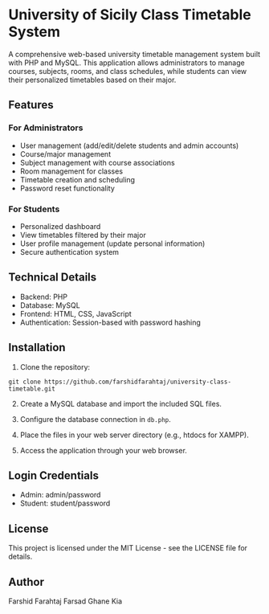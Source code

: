 # University of Sicily Class Timetable System

A comprehensive web-based university timetable management system built with PHP and MySQL. This application allows administrators to manage courses, subjects, rooms, and class schedules, while students can view their personalized timetables based on their major.

## Features

### For Administrators
- User management (add/edit/delete students and admin accounts)
- Course/major management
- Subject management with course associations
- Room management for classes
- Timetable creation and scheduling
- Password reset functionality

### For Students
- Personalized dashboard
- View timetables filtered by their major
- User profile management (update personal information)
- Secure authentication system

## Technical Details

- Backend: PHP
- Database: MySQL
- Frontend: HTML, CSS, JavaScript
- Authentication: Session-based with password hashing

## Installation

1. Clone the repository:
```
git clone https://github.com/farshidfarahtaj/university-class-timetable.git
```

2. Create a MySQL database and import the included SQL files.

3. Configure the database connection in `db.php`.

4. Place the files in your web server directory (e.g., htdocs for XAMPP).

5. Access the application through your web browser.

## Login Credentials

- Admin: admin/password
- Student: student/password

## License

This project is licensed under the MIT License - see the LICENSE file for details.

## Author

Farshid Farahtaj 
Farsad Ghane Kia 

